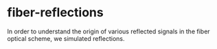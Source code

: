 # fiber-reflections
In order to understand the origin of various reflected signals  in the fiber optical scheme, we simulated reflections.
